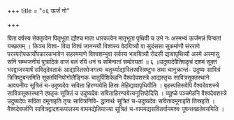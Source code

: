 +++
title = "०६ ऊर्जं नो"

+++

पिता वर्षस्य सेक्तृत्वेन पितृभूता द्यौश्च माता धारकत्वेन मातृभूता पृथिवी च उभे नः अस्मभ्यं ऊर्जमन्नं पिन्वतां यच्छताम् । किञ्च विश्व- विदा विश्वं जानन्त्यौ विश्वस्य वेदयित्र्यौ वा सुदंससा सुकर्माणौ संरराणे परस्परोपकार्योपकारकभावेन सहरममाणे विश्वशम्भुवा सर्वस्य भावयित्र्यौ रोदसी द्यावापृथिव्यौ अस्मे अस्मासु सनिं सम्भजनीयं पुत्रादिकं वाजं बलं रयिं धनं च समिन्वतां सम्प्रेरयतां ॥ ६ ॥उदुष्यदेवैतिषळृचं दशमं सूक्तं भरद्वाजस्यार्षं सवितृदेवताकं आद्यास्तिस्रोजगत्यः चतुर्थ्याद्यास्तिस्रस्त्रिष्टुभः तथा चानुक्रान्तं- उदुष्यः सावित्रं त्रित्रिष्टुबन्तमिति सूक्तविनियोगोलैङ्गिकः चातुर्विशिकेहनि वैश्वदेवशस्त्रे आद्यस्तृचः सावित्रसूक्तस्थाने आवपनीयः सूत्रितं च-उदुष्यदेवः सविता हिरण्ययेति तिस्रः तेहिद्यावापृथिवीति । बृहस्पतिसवेपि वैश्वदेवशस्त्रे सावित्रसूक्तस्थाने एषतृचः सूत्रितं च उदुष्यदेवः सविताहिरण्ययेत्यनूत्तिष्ठेदिति । व्यूह्ळे पञ्चमेहनि वैश्वदेवशस्त्रे उदुष्यदेवः सविता दमूनाइति तृचः सावित्रनिवि- द्धानार्थः सूत्रितं च-उदुष्यदेवः सवितादमूनाइति तिस्रइति । वैश्वदेवपर्वणि सावित्रद्वादशकपालस्य वाममद्येतियाज्या सूत्रितं च-वाममद्यसवितर्वाममश्वः पूषन्तवव्रतेवयमिति ।